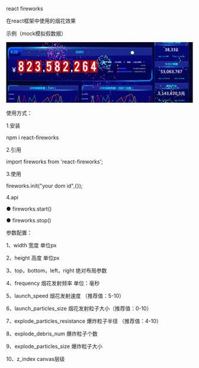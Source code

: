 react fireworks

在react框架中使用的烟花效果

示例（mock模拟假数据）

![image](https://github.com/liuyuqin1991/react-fireworks/blob/master/img/fireworks.gif)

使用方式：

1.安装

npm i react-fireworks

2.引用

import fireworks from 'react-fireworks';

3.使用

fireworks.init("your dom id",{});

4.api

● fireworks.start()

● fireworks.stop()

参数配置：

1、width 宽度 单位px 

2、height 高度 单位px 

3、top，bottom，left，right 绝对布局参数 

4、frequency 烟花发射频率 单位：毫秒 

5、launch_speed 烟花发射速度 （推荐值：5-10）

6、launch_particles_size 烟花发射粒子大小（推荐值：0-10） 

7、explode_particles_resistance 爆炸粒子半径 （推荐值：4-10） 

8、explode_debris_num 爆炸粒子个数 

9、explode_particles_size 爆炸粒子大小

10、z_index canvas层级


